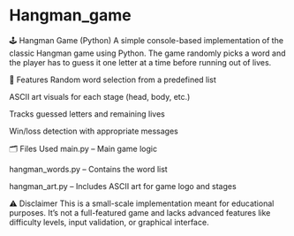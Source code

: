 # Hangman_game
🕹️ Hangman Game (Python)
A simple console-based implementation of the classic Hangman game using Python. The game randomly picks a word and the player has to guess it one letter at a time before running out of lives.

📌 Features
Random word selection from a predefined list

ASCII art visuals for each stage (head, body, etc.)

Tracks guessed letters and remaining lives

Win/loss detection with appropriate messages

🗂️ Files Used
main.py – Main game logic

hangman_words.py – Contains the word list

hangman_art.py – Includes ASCII art for game logo and stages

⚠️ Disclaimer
This is a small-scale implementation meant for educational purposes. It’s not a full-featured game and lacks advanced features like difficulty levels, input validation, or graphical interface.


